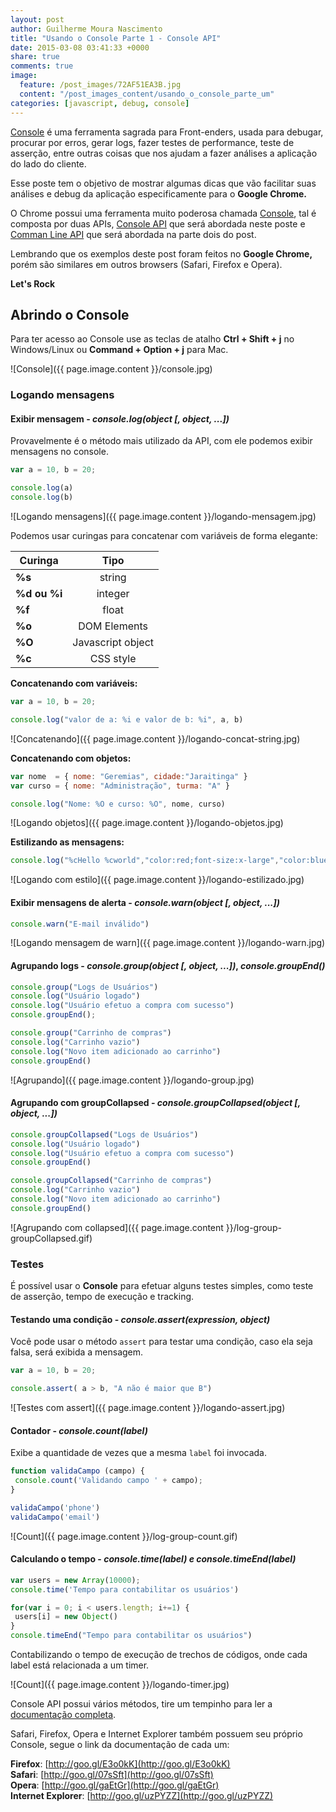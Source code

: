 ```yaml
---
layout: post
author: Guilherme Moura Nascimento
title: "Usando o Console Parte 1 - Console API"
date: 2015-03-08 03:41:33 +0000
share: true
comments: true
image:
  feature: /post_images/72AF51EA3B.jpg
  content: "/post_images_content/usando_o_console_parte_um"
categories: [javascript, debug, console] 
---
```


[Console](https://developer.chrome.com/devtools/docs/console) é uma ferramenta sagrada para Front-enders, usada para debugar, procurar por erros, gerar logs, fazer testes de performance, teste de asserção, entre outras coisas que nos ajudam a fazer análises a aplicação do lado do cliente.

Esse poste tem o objetivo de mostrar algumas dicas que vão facilitar suas análises e debug da aplicação especificamente para o **Google Chrome.**
<!--more-->

O Chrome possui uma ferramenta muito poderosa chamada [Console](https://developer.chrome.com/devtools/docs/console), tal é composta por duas APIs, [Console API](https://developer.chrome.com/devtools/docs/console) que será abordada neste poste e [Comman Line API](https://developer.chrome.com/devtools/docs/commandline-api) que será abordada na parte dois do post.

Lembrando que os exemplos deste post foram feitos no **Google Chrome,** porém são similares em outros browsers (Safari, Firefox e Opera).

**Let's Rock**

## Abrindo o Console

Para ter acesso ao Console use as teclas de atalho **Ctrl + Shift + j** no Windows/Linux ou **Command + Option + j** para Mac.

![Console]({{ page.image.content }}/console.jpg)

### Logando mensagens 

#### Exibir mensagem - *console.log(object [, object, ...])*

Provavelmente é o método mais utilizado da API, com ele podemos exibir mensagens no console.

``` javascript
var a = 10, b = 20;

console.log(a)
console.log(b)
```

![Logando mensagens]({{ page.image.content }}/logando-mensagem.jpg)

Podemos usar curingas para concatenar com variáveis de forma elegante:

| Curinga       | Tipo          |
| ------------- |:-------------:|
| **%s**            | string        |
| **%d ou %i**      | integer       |
| **%f**            | float         |
| **%o**            | DOM Elements  |
| **%O**            | Javascript object|
| **%c**            | CSS style     |

**Concatenando com variáveis:**

``` javascript
var a = 10, b = 20;

console.log("valor de a: %i e valor de b: %i", a, b)
```

![Concatenando]({{ page.image.content }}/logando-concat-string.jpg)

**Concatenando com objetos:**

``` javascript
var nome  = { nome: "Geremias", cidade:"Jaraitinga" }
var curso = { nome: "Administração", turma: "A" }

console.log("Nome: %O e curso: %O", nome, curso)
```

![Logando objetos]({{ page.image.content }}/logando-objetos.jpg)

**Estilizando as mensagens:**

``` javascript
console.log("%cHello %cworld","color:red;font-size:x-large","color:blue")
```

![Logando com estilo]({{ page.image.content }}/logando-estilizado.jpg)

#### Exibir mensagens de alerta - *console.warn(object [, object, ...])*

``` javascript
console.warn("E-mail inválido")
```

![Logando mensagem de warn]({{ page.image.content }}/logando-warn.jpg)

#### Agrupando logs - *console.group(object [, object, ...])*, *console.groupEnd()*

``` javascript
console.group("Logs de Usuários")
console.log("Usuário logado")
console.log("Usuário efetuo a compra com sucesso")
console.groupEnd();

console.group("Carrinho de compras")
console.log("Carrinho vazio")
console.log("Novo item adicionado ao carrinho")
console.groupEnd()
```

![Agrupando]({{ page.image.content }}/logando-group.jpg)

#### Agrupando com  groupCollapsed -  *console.groupCollapsed(object [, object, ...])*

``` javascript
console.groupCollapsed("Logs de Usuários")
console.log("Usuário logado")
console.log("Usuário efetuo a compra com sucesso")
console.groupEnd()

console.groupCollapsed("Carrinho de compras")
console.log("Carrinho vazio")
console.log("Novo item adicionado ao carrinho")
console.groupEnd()
```

![Agrupando com collapsed]({{ page.image.content }}/log-group-groupCollapsed.gif)

### Testes

É possível usar o **Console** para efetuar alguns testes simples, como teste de asserção, tempo de execução e tracking.

#### Testando uma condição - *console.assert(expression, object)*

Você pode usar o método `assert` para testar uma condição, caso ela seja falsa, será exibida a mensagem.

``` javascript
var a = 10, b = 20;

console.assert( a > b, "A não é maior que B")
```

![Testes com assert]({{ page.image.content }}/logando-assert.jpg)

#### Contador - *console.count(label)*

Exibe a quantidade de vezes que a mesma `label` foi invocada.

``` javascript
function validaCampo (campo) {
 console.count('Validando campo ' + campo);
}

validaCampo('phone')
validaCampo('email')
```

![Count]({{ page.image.content }}/log-group-count.gif)

#### Calculando o tempo - *console.time(label) e console.timeEnd(label)*

``` javascript
var users = new Array(10000);
console.time('Tempo para contabilitar os usuários')

for(var i = 0; i < users.length; i+=1) {
 users[i] = new Object()
}
console.timeEnd("Tempo para contabilitar os usuários")
```

Contabilizando o tempo de execução de trechos de códigos, onde cada label está relacionada a um timer.

![Count]({{ page.image.content }}/logando-timer.jpg)

Console API possui vários métodos, tire um tempinho para ler a [documentação completa](https://developer.chrome.com/devtools/docs/console-api).

Safari, Firefox, Opera e Internet Explorer também possuem seu próprio Console, segue o link da documentação de cada um:

**Firefox**: [http://goo.gl/E3o0kK](http://goo.gl/E3o0kK) <br/>
**Safari**: [http://goo.gl/07sSft](http://goo.gl/07sSft) <br/>
**Opera**: [http://goo.gl/gaEtGr](http://goo.gl/gaEtGr) <br/>
**Internet Explorer**: [http://goo.gl/uzPYZZ](http://goo.gl/uzPYZZ)


